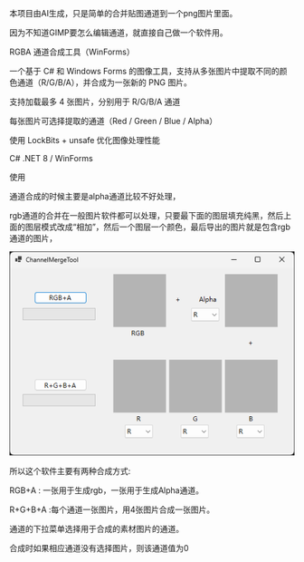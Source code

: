 本项目由AI生成，只是简单的合并贴图通道到一个png图片里面。

因为不知道GIMP要怎么编辑通道，就直接自己做一个软件用。

RGBA 通道合成工具（WinForms）

一个基于 C# 和 Windows Forms 的图像工具，支持从多张图片中提取不同的颜色通道（R/G/B/A），并合成为一张新的 PNG 图片。

支持加载最多 4 张图片，分别用于 R/G/B/A 通道

每张图片可选择提取的通道（Red / Green / Blue / Alpha）

使用 LockBits + unsafe 优化图像处理性能

C# .NET 8 / WinForms

使用

通道合成的时候主要是alpha通道比较不好处理，

rgb通道的合并在一般图片软件都可以处理，只要最下面的图层填充纯黑，然后上面的图层模式改成“相加”，然后一个图层一个颜色，最后导出的图片就是包含rgb通道的图片，

![menu](Images/menu.png)

所以这个软件主要有两种合成方式:

RGB+A : 一张用于生成rgb，一张用于生成Alpha通道。

R+G+B+A :每个通道一张图片，用4张图片合成一张图片。

通道的下拉菜单选择用于合成的素材图片的通道。

合成时如果相应通道没有选择图片，则该通道值为0
